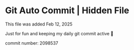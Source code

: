 # Git Auto Commit | Hidden File

This file was added Feb 12, 2025

Just for fun and keeping my daily git commit active 🤪

commit number: 2098537
